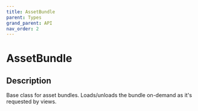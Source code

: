 ```yaml
---
title: AssetBundle
parent: Types
grand_parent: API
nav_order: 2
---
```


# AssetBundle

## Description

Base class for asset bundles. Loads/unloads the bundle on-demand as it's requested by views.
